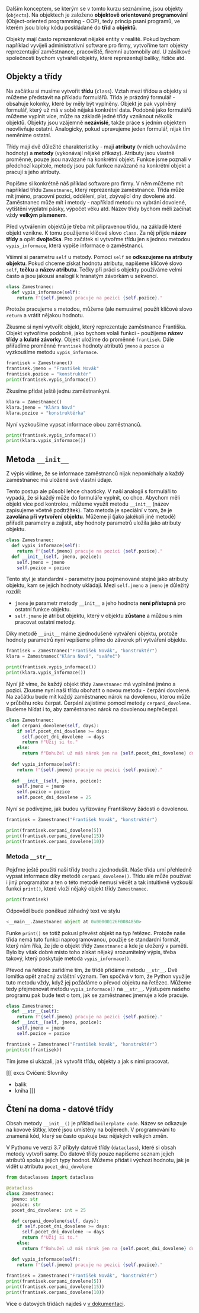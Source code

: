 Dalším konceptem, se kterým se v tomto kurzu seznámíme, jsou objekty (`objects`). Na objektech je založeno **objektově orientované programování** (Object-oriented programming - OOP), tedy princip psaní programů, ve kterém jsou bloky kódu poskládané do **tříd** a **objektů**. 

Objekty mají často reprezentovat nějaké entity v realitě. Pokud bychom například vyvíjeli administrativní software pro firmy, vytvoříme tam objekty reprezentující zaměstnance, pracoviště, firemní automobily atd. U zásilkové společnosti bychom vytvářeli objekty, které reprezentují balíky, řidiče atd.

## Objekty a třídy

Na začátku si musíme vytvořit **třídu** (`class`). Vztah mezi třídou a objekty si můžeme představit na příkladu formulářů. Třída je prázdný formulář - obsahuje kolonky, které by měly být vyplněny. Objekt je pak vyplněný formulář, který už má v sobě nějaká konkrétní data. Podobně jako formulářů můžeme vyplnit více, může na základě jedné třídy vzniknout několik objektů. Objekty jsou vzájemně **nezávislé**, takže práce s jedním objektem neovlivňuje ostatní. Analogicky, pokud upravujeme jeden formulář, nijak tím neměníme ostatní.

Třídy mají dvě důležité charakteristiky - mají **atributy** (v nich uchováváme hodnoty) a **metody** (vykonávají nějaké příkazy). Atributy jsou vlastně proměnné, pouze jsou navázané na konkrétní objekt. Funkce jsme poznali v předchozí kapitole, metody jsou pak funkce navázané na konkrétní objekt a pracují s jeho atributy.

Popišme si konkrétně náš příklad software pro firmy. V něm můžeme mít například třídu `Zamestnanec`, který reprezentuje zaměstnance. Třída může mít jméno, pracovní pozici, oddělení, plat, zbývající dny dovolené atd. Zaměstnanec může mít i metody - například metodu na vybrání dovolené, vytištění výplatní pásky, výpočet věku atd. Název třídy bychom měli začínat vždy **velkým písmenem**.

Před vytvářením objektů je třeba mít připravenou třídu, na základě které objekt vznikne. K tomu použijeme klíčové slovo `class`. Za něj přijde **název třídy** a opět **dvojtečka**. Pro začátek si vytvořme třídu jen s jednou metodou `vypis_informace`, která vypíše informace o zaměstnanci.

Všimni si parametru `self` u metody. Pomocí `self` se **odkazujeme na atributy objektu**. Pokud chceme získat hodnotu atributu, napíšeme klíčové slovo `self`, **tečku** a **název atributu**. Tečky při práci s objekty používáme velmi často a jsou jakousi analogií k hranatým závorkám u sekvencí.

```py
class Zamestnanec:
  def vypis_informace(self):
    return f"{self.jmeno} pracuje na pozici {self.pozice}."
```

Protože pracujeme s metodou, můžeme (ale nemusíme) použít klíčové slovo `return` a vrátit nějakou hodnotu.

Zkusme si nyní vytvořit objekt, který reprezentuje zaměstnance Františka. Objekt vytvoříme podobně, jako bychom volali funkci - použijeme **název třídy** a **kulaté závorky**. Objekt uložíme do proměnné `frantisek`. Dále přiřadíme proměnné `frantisek` hodnoty atributů `jmeno` a `pozice` a vyzkoušíme metodu `vypis_informace`. 

```py
frantisek = Zamestnanec()
frantisek.jmeno = "František Novák"
frantisek.pozice = "konstruktér"
print(frantisek.vypis_informace())
```

Zkusíme přidat ještě jednu zaměstnankyni.

```py
klara = Zamestnanec()
klara.jmeno = "Klára Nová"
klara.pozice = "konstruktérka"
```

Nyní vyzkoušíme vypsat informace obou zaměstnanců.

```py
print(frantisek.vypis_informace())
print(klara.vypis_informace())
```

## Metoda `__init__`

Z výpis vidíme, že se informace zaměstnanců nijak nepomíchaly a každý zaměstnanec má uložené své vlastní údaje.

Tento postup ale působí lehce chaoticky. V naší analogii s formuláři to vypadá, že si každý může do formuláře vyplnit, co chce. Abychom měli objekt více pod kontrolou, můžeme využít metodu `__init__` (název zapisujeme včetně podtržítek). Tato metoda je speciální v tom, že je **zavolána při vytvoření objektu**. Můžeme jí (jako jakékoli jiné metodě) přiřadit parametry a zajistit, aby hodnoty parametrů uložila jako atributy objektu.

```py
class Zamestnanec:
  def vypis_informace(self):
    return f"{self.jmeno} pracuje na pozici {self.pozice}."
  def __init__(self, jmeno, pozice):
    self.jmeno = jmeno
    self.pozice = pozice
```

Tento styl je standardní - parametry jsou pojmenované stejně jako atributy objektu, kam se jejich hodnoty ukládají. Mezi `self.jmeno` a `jmeno` je důležitý rozdíl:

- `jmeno` je parametr metody `__init__` a jeho hodnota **není přístupná** pro ostatní funkce objektu.
- `self.jmeno` je atribut objektu, který v objektu **zůstane** a můžou s ním pracovat ostatní metody. 

Díky metodě `__init__` máme zjednodušené vytváření objektu, protože hodnoty parametrů nyní vepíšeme přímo do závorek při vytváření objektu.

```py
frantisek = Zamestnanec("František Novák", "konstruktér")
klara = Zamestnanec("Klára Nová", "svářeč")

print(frantisek.vypis_informace())
print(klara.vypis_informace())
```

Nyní již víme, že každý objekt třídy `Zamestnanec` má vyplněné jméno a pozici. Zkusme nyní naši třídu obohatit o novou metodu - čerpání dovolené. Na začátku bude mít každý zaměstnanec nárok na dovolenou, kterou může v průběhu roku čerpat. Čerpání zajistíme pomocí metody `cerpani_dovolene`. Budeme hlídat i to, aby zaměstnanec nárok na dovolenou nepřečerpal.

```py
class Zamestnanec:
  def cerpani_dovolene(self, days):
    if self.pocet_dni_dovolene >= days:
      self.pocet_dni_dovolene -= days
      return f"Užij si to."
    else:
      return f"Bohužel už máš nárok jen na {self.pocet_dni_dovolene} dní."
  
  def vypis_informace(self):
    return f"{self.jmeno} pracuje na pozici {self.pozice}."
    
  def __init__(self, jmeno, pozice):
    self.jmeno = jmeno
    self.pozice = pozice
    self.pocet_dni_dovolene = 25
```

Nyní se podívejme, jak budou vyřizovány Františkovy žádosti o dovolenou.

```py
frantisek = Zamestnanec("František Novák", "konstruktér")

print(frantisek.cerpani_dovolene(5))
print(frantisek.cerpani_dovolene(15))
print(frantisek.cerpani_dovolene(10))
```

### Metoda `__str__`

Pojďme ještě použití naší třídy trochu zjednodušit. Naše třída umí přehledně vypsat informace díky metodě `cerpani_dovolene()`. Třídu ale může používat i jiný programátor a ten o této metodě nemusí vědět a tak intuitivně vyzkouší funkci `print()`, které vloží nějaký objekt třídy `Zamestnanec`.

```python
print(frantisek)
```

Odpovědí bude poněkud záhadný text ve stylu

```python
<__main__.Zamestnanec object at 0x00000126F0084850>
```

Funke `print()` se totiž pokusí převést objekt na typ řetězec. Protože naše třída nemá tuto funkci naprogramovanou, použije se standardní formát, který nám říká, že jde o objekt třídy `Zamestnanec` a kde je uložený v paměti. Bylo by však dobré místo toho získat nějaký srozumitelný výpis, třeba takový, který poskytuje metoda `vypis_informace()`.

Převod na řetězec zařídíme tím, že třídě přidáme metodu `__str__`. Dvě lomítka opět značný zvláštní význam. Ten spočívá v tom, že Python využije tuto metodu vždy, když jej požádáme o převod objektu na řetězec. Můžeme tedy přejmenovat metodu `vypis_informace()` na `__str__`. Výstupem našeho programu pak bude text o tom, jak se zaměstnanec jmenuje a kde pracuje.

```python
class Zamestnanec:
  def __str__(self):
    return f"{self.jmeno} pracuje na pozici {self.pozice}."
  def __init__(self, jmeno, pozice):
    self.jmeno = jmeno
    self.pozice = pozice

frantisek = Zamestnanec("František Novák", "konstruktér")
print(str(frantisek))
```

Tím jsme si ukázali, jak vytvořit třídu, objekty a jak s nimi pracovat.


[[[ excs Cvičení: Slovníky
- balik
- kniha
]]]

## Čtení na doma - datové třídy

Obsah metody `__init__()` je příklad `boilerplate code`. Název se odkazuje na kovové štítky, které jsou umístěny na bojlerech. V programování to znamená kód, který se často opakuje bez nějakých velkých změn.

V Pythonu ve verzi 3.7 přibyly datové třídy (`dataclass`), které si obsah metody vytvoří samy. Do datové třídy pouze napíšeme seznam jejích atributů spolu s jejich typy hodnot. Můžeme přidat i výchozí hodnotu, jak je vidět u atributu `pocet_dni_dovolene`

```py
from dataclasses import dataclass

@dataclass
class Zamestnanec:
  jmeno: str
  pozice: str
  pocet_dni_dovolene: int = 25

  def cerpani_dovolene(self, days):
    if self.pocet_dni_dovolene >= days:
      self.pocet_dni_dovolene -= days
      return f"Užij si to."
    else:
      return f"Bohužel už máš nárok jen na {self.pocet_dni_dovolene} dní."

  def vypis_informace(self):
    return f"{self.jmeno} pracuje na pozici {self.pozice}."
    
frantisek = Zamestnanec("František Novák", "konstruktér")
print(frantisek.cerpani_dovolene(5))
print(frantisek.cerpani_dovolene(15))
print(frantisek.cerpani_dovolene(10))
```

Více o datových třídách najdeš v [v dokumentaci](https://docs.python.org/3/library/dataclasses.html).
